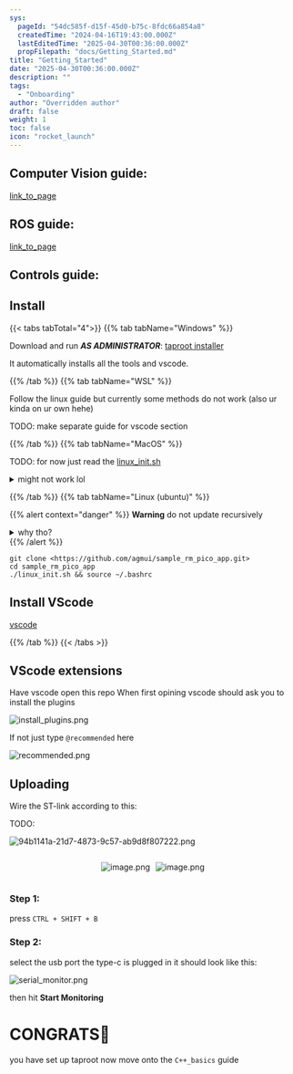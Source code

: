 ```yaml
---
sys:
  pageId: "54dc585f-d15f-45d0-b75c-8fdc66a854a8"
  createdTime: "2024-04-16T19:43:00.000Z"
  lastEditedTime: "2025-04-30T00:36:00.000Z"
  propFilepath: "docs/Getting_Started.md"
title: "Getting_Started"
date: "2025-04-30T00:36:00.000Z"
description: ""
tags:
  - "Onboarding"
author: "Overridden author"
draft: false
weight: 1
toc: false
icon: "rocket_launch"
---
```


## Computer Vision guide:

[link_to_page](86d45bc0-388b-4d26-8848-44f255f73d0e)

## ROS guide:

[link_to_page](3c76c1de-ec8f-46d6-8b0a-294005edc2d5)

## Controls guide:

## Install

{{< tabs tabTotal="4">}}
{{% tab tabName="Windows" %}}

Download and run _**AS ADMINISTRATOR**_: [taproot installer](https://github.com/Thornbots/TeachingFreshies/releases/tag/1.0)

It automatically installs all the tools and vscode.

{{% /tab %}}
{{% tab tabName="WSL" %}}

Follow the linux guide but currently some methods do not work (also ur kinda on ur own hehe)

TODO: make separate guide for vscode section

{{% /tab %}}
{{% tab tabName="MacOS" %}}

TODO: for now just read the [linux_init.sh](https://github.com/agmui/sample_rm_pico_app/blob/main/linux_init.sh)

<details>
<summary>might not work lol</summary>

`brew install libusb pkg-config`

Next install: [vscode](https://code.visualstudio.com/Download)

</details>

{{% /tab %}}
{{% tab tabName="Linux (ubuntu)" %}}

{{% alert context="danger" %}}
**Warning** do not update recursively
<details>
<summary>why tho?</summary>
There are some submodules that may go on for a while (like tinyusb) and I highly
recommend you don't need to get them.
If you want to see what submodules I update just look in `linux_init.sh`
</details>
{{% /alert %}}

```shell
git clone <https://github.com/agmui/sample_rm_pico_app.git>
cd sample_rm_pico_app
./linux_init.sh && source ~/.bashrc
```

## Install VScode

[vscode](https://code.visualstudio.com/Download)

{{% /tab %}}
{{< /tabs >}}

## VScode extensions

Have vscode open this repo
When first opining vscode should ask you to install the plugins

![install_plugins.png](https://prod-files-secure.s3.us-west-2.amazonaws.com/d518164a-d88e-44d1-a4ee-3adb3bd8bce0/89bd30f0-1825-4e77-867b-0a41ce370880/install_plugins.png?X-Amz-Algorithm=AWS4-HMAC-SHA256&X-Amz-Content-Sha256=UNSIGNED-PAYLOAD&X-Amz-Credential=ASIAZI2LB4664PSEZARL%2F20250802%2Fus-west-2%2Fs3%2Faws4_request&X-Amz-Date=20250802T210748Z&X-Amz-Expires=3600&X-Amz-Security-Token=IQoJb3JpZ2luX2VjEOP%2F%2F%2F%2F%2F%2F%2F%2F%2F%2FwEaCXVzLXdlc3QtMiJHMEUCIQDPJ6IKEvb4QsVe4l9pxs%2BN3TaxuvWthi2bjivfQwHzBAIgWLiHDuAck6QSh5EWfAjwASDbXwYQW16330%2BPpD6Dy3Mq%2FwMIHBAAGgw2Mzc0MjMxODM4MDUiDKVRwJ85ZmlmmkMqcCrcA6rznMZiZDm4MSGud9di5%2FELob%2BGyGDCSCLx%2B9sfZlNYPJIGMCEwUdEc1ayNM1wNZGwDtfcxx1brRIg2O%2F4LJSCzhXBRNKpwBTAeS9IX1gtm3Q738xzUJrqxQSy18p16vV2AQpPv0fcEmrNlZZ7KF6TZ6yuz7j%2B8pxjaTRqtmSuleE%2BcyNxprOfNZWRofyY6fsTgT%2B%2Fs6SVNd%2BwW%2FE%2B2xbo4QG%2ByOh3%2BJ2po0%2BeTXA223yr3%2BnzD1rJuOaOD1vqwxzWY3U%2FzZE0FElExMKFhKSCqmyxDpS4t%2B4meU07tef5Vuyeo2Cg4jCwwyB3jGozA%2BfafCEiXVFJfOJeG9cPO7k0UtljyuGTV6r9wOreqSnIujSHi%2BCZuBO2Ut7oiH3dYEvS9lQFOQjwMKDGDQjqaVn6xkY57cmssNPJwWQ5CvBKqJJ5FRF6xAl9%2FqE5DCRLhfIgNq2vpE2ah3nqDZzBiOwZvL3oiy6mRKOX7yoCxofqXdMDlAc1ODh6o8jgckSJQBJLcUsox0b4I8KhaBVZWclRf6sUpmcx6Ms1QfkE6SHyZtrJCasOiqLQMGcVTaxZvs3ucD%2Fb1vZML6wZdSBa9Wx6PWS%2BE%2BmaPrzMP19QE%2BnLXBlyDfBqSvA2b9AyzMNnDucQGOqUBenLZGBOUu1T270S%2FMFgeA%2BuIdTK5vpNv3E%2Bq4gVI0F4Mi1F9F3aMurOL%2FWYfVrwB8Aa2YHtK4r6oiGBTvqAGusU299rMwz78A64mRlY3QVDeQI1qb2hA2YqLtNpISdE8pFC7Z58Qt7M3chPcI4VpNvy2hjMxRywZ%2FrbiyMqKoZTvUr5EAUsHwSMdTIgquZYuDYBFfoTZUWFvihtP9Go%2BE4WCeJIz&X-Amz-Signature=1a5c8b0572dfb14d682afccb5e0baabd2bb4f0846f546248d0428fff88b4553a&X-Amz-SignedHeaders=host&x-amz-checksum-mode=ENABLED&x-id=GetObject)

If not just type `@recommended` here  

![recommended.png](https://prod-files-secure.s3.us-west-2.amazonaws.com/d518164a-d88e-44d1-a4ee-3adb3bd8bce0/61e661e9-5d85-4dfc-be0d-8d2097a5e793/recommended.png?X-Amz-Algorithm=AWS4-HMAC-SHA256&X-Amz-Content-Sha256=UNSIGNED-PAYLOAD&X-Amz-Credential=ASIAZI2LB4664PSEZARL%2F20250802%2Fus-west-2%2Fs3%2Faws4_request&X-Amz-Date=20250802T210748Z&X-Amz-Expires=3600&X-Amz-Security-Token=IQoJb3JpZ2luX2VjEOP%2F%2F%2F%2F%2F%2F%2F%2F%2F%2FwEaCXVzLXdlc3QtMiJHMEUCIQDPJ6IKEvb4QsVe4l9pxs%2BN3TaxuvWthi2bjivfQwHzBAIgWLiHDuAck6QSh5EWfAjwASDbXwYQW16330%2BPpD6Dy3Mq%2FwMIHBAAGgw2Mzc0MjMxODM4MDUiDKVRwJ85ZmlmmkMqcCrcA6rznMZiZDm4MSGud9di5%2FELob%2BGyGDCSCLx%2B9sfZlNYPJIGMCEwUdEc1ayNM1wNZGwDtfcxx1brRIg2O%2F4LJSCzhXBRNKpwBTAeS9IX1gtm3Q738xzUJrqxQSy18p16vV2AQpPv0fcEmrNlZZ7KF6TZ6yuz7j%2B8pxjaTRqtmSuleE%2BcyNxprOfNZWRofyY6fsTgT%2B%2Fs6SVNd%2BwW%2FE%2B2xbo4QG%2ByOh3%2BJ2po0%2BeTXA223yr3%2BnzD1rJuOaOD1vqwxzWY3U%2FzZE0FElExMKFhKSCqmyxDpS4t%2B4meU07tef5Vuyeo2Cg4jCwwyB3jGozA%2BfafCEiXVFJfOJeG9cPO7k0UtljyuGTV6r9wOreqSnIujSHi%2BCZuBO2Ut7oiH3dYEvS9lQFOQjwMKDGDQjqaVn6xkY57cmssNPJwWQ5CvBKqJJ5FRF6xAl9%2FqE5DCRLhfIgNq2vpE2ah3nqDZzBiOwZvL3oiy6mRKOX7yoCxofqXdMDlAc1ODh6o8jgckSJQBJLcUsox0b4I8KhaBVZWclRf6sUpmcx6Ms1QfkE6SHyZtrJCasOiqLQMGcVTaxZvs3ucD%2Fb1vZML6wZdSBa9Wx6PWS%2BE%2BmaPrzMP19QE%2BnLXBlyDfBqSvA2b9AyzMNnDucQGOqUBenLZGBOUu1T270S%2FMFgeA%2BuIdTK5vpNv3E%2Bq4gVI0F4Mi1F9F3aMurOL%2FWYfVrwB8Aa2YHtK4r6oiGBTvqAGusU299rMwz78A64mRlY3QVDeQI1qb2hA2YqLtNpISdE8pFC7Z58Qt7M3chPcI4VpNvy2hjMxRywZ%2FrbiyMqKoZTvUr5EAUsHwSMdTIgquZYuDYBFfoTZUWFvihtP9Go%2BE4WCeJIz&X-Amz-Signature=0bba2a03e38487a7ed7f965e3fa9ae8af3405a8750d8eab36ca982d3a334cace&X-Amz-SignedHeaders=host&x-amz-checksum-mode=ENABLED&x-id=GetObject)

## Uploading

Wire the ST-link according to this:

TODO:

![94b1141a-21d7-4873-9c57-ab9d8f807222.png](https://prod-files-secure.s3.us-west-2.amazonaws.com/d518164a-d88e-44d1-a4ee-3adb3bd8bce0/e5fad17d-ab82-4300-9f4c-505ab4b1202c/94b1141a-21d7-4873-9c57-ab9d8f807222.png?X-Amz-Algorithm=AWS4-HMAC-SHA256&X-Amz-Content-Sha256=UNSIGNED-PAYLOAD&X-Amz-Credential=ASIAZI2LB4664PSEZARL%2F20250802%2Fus-west-2%2Fs3%2Faws4_request&X-Amz-Date=20250802T210748Z&X-Amz-Expires=3600&X-Amz-Security-Token=IQoJb3JpZ2luX2VjEOP%2F%2F%2F%2F%2F%2F%2F%2F%2F%2FwEaCXVzLXdlc3QtMiJHMEUCIQDPJ6IKEvb4QsVe4l9pxs%2BN3TaxuvWthi2bjivfQwHzBAIgWLiHDuAck6QSh5EWfAjwASDbXwYQW16330%2BPpD6Dy3Mq%2FwMIHBAAGgw2Mzc0MjMxODM4MDUiDKVRwJ85ZmlmmkMqcCrcA6rznMZiZDm4MSGud9di5%2FELob%2BGyGDCSCLx%2B9sfZlNYPJIGMCEwUdEc1ayNM1wNZGwDtfcxx1brRIg2O%2F4LJSCzhXBRNKpwBTAeS9IX1gtm3Q738xzUJrqxQSy18p16vV2AQpPv0fcEmrNlZZ7KF6TZ6yuz7j%2B8pxjaTRqtmSuleE%2BcyNxprOfNZWRofyY6fsTgT%2B%2Fs6SVNd%2BwW%2FE%2B2xbo4QG%2ByOh3%2BJ2po0%2BeTXA223yr3%2BnzD1rJuOaOD1vqwxzWY3U%2FzZE0FElExMKFhKSCqmyxDpS4t%2B4meU07tef5Vuyeo2Cg4jCwwyB3jGozA%2BfafCEiXVFJfOJeG9cPO7k0UtljyuGTV6r9wOreqSnIujSHi%2BCZuBO2Ut7oiH3dYEvS9lQFOQjwMKDGDQjqaVn6xkY57cmssNPJwWQ5CvBKqJJ5FRF6xAl9%2FqE5DCRLhfIgNq2vpE2ah3nqDZzBiOwZvL3oiy6mRKOX7yoCxofqXdMDlAc1ODh6o8jgckSJQBJLcUsox0b4I8KhaBVZWclRf6sUpmcx6Ms1QfkE6SHyZtrJCasOiqLQMGcVTaxZvs3ucD%2Fb1vZML6wZdSBa9Wx6PWS%2BE%2BmaPrzMP19QE%2BnLXBlyDfBqSvA2b9AyzMNnDucQGOqUBenLZGBOUu1T270S%2FMFgeA%2BuIdTK5vpNv3E%2Bq4gVI0F4Mi1F9F3aMurOL%2FWYfVrwB8Aa2YHtK4r6oiGBTvqAGusU299rMwz78A64mRlY3QVDeQI1qb2hA2YqLtNpISdE8pFC7Z58Qt7M3chPcI4VpNvy2hjMxRywZ%2FrbiyMqKoZTvUr5EAUsHwSMdTIgquZYuDYBFfoTZUWFvihtP9Go%2BE4WCeJIz&X-Amz-Signature=e95d5fbedcc62645b95bae4714f113abefb758ad47c4e7c2a68eae8ee0bb4fc3&X-Amz-SignedHeaders=host&x-amz-checksum-mode=ENABLED&x-id=GetObject)

<div style="display: flex;flex-direction: row; column-gap:10px; max-width: 630px;justify-content: center;">
<div>

![image.png](https://prod-files-secure.s3.us-west-2.amazonaws.com/d518164a-d88e-44d1-a4ee-3adb3bd8bce0/210ecb78-1116-4d7b-b9b7-2292f66fa2c2/image.png?X-Amz-Algorithm=AWS4-HMAC-SHA256&X-Amz-Content-Sha256=UNSIGNED-PAYLOAD&X-Amz-Credential=ASIAZI2LB466QREKCZPJ%2F20250802%2Fus-west-2%2Fs3%2Faws4_request&X-Amz-Date=20250802T210751Z&X-Amz-Expires=3600&X-Amz-Security-Token=IQoJb3JpZ2luX2VjEOP%2F%2F%2F%2F%2F%2F%2F%2F%2F%2FwEaCXVzLXdlc3QtMiJGMEQCIDml7kc1pne4b7jCNLY8WOjRR6h3hDP47t9beCGUBXZHAiBJVGiVpPBESopGfPGxvIyfYz0roqWpAuYZmh%2FXeP%2B7kyr%2FAwgcEAAaDDYzNzQyMzE4MzgwNSIMm4MVPZ75l8KIQJemKtwDaegpRW1MpPtazB%2FNzwIFFkwF9zHszioCle5HYdMtHqwtAc3fWIPADyYHHlrVr%2Bse%2BVHKFwGqSiRXGuUKrgiBzX97lPOkGPXtHVkpUeYoRxWXXSSMWgYOFKhVy969Lhe815GPU8aMiG5KnwR%2BMvaOh%2BmXx5Xyi3vSgv%2FrMUV7f%2B1vp9ofrqILFyrvf9V0TsUXR4Z%2B1%2Fm2BVnHdQ0BAgWVBcE4GEtEyBUwRBQ8S9TL4c9QouWkbt1kei0NJcbatMdhNhe3Z4eh%2F5sTMw6RMlseA2XOfLUuPyAaeLbnGW1pf5uZIA22D4SEtCX%2BGDPwLV%2FjWPupzJw6gtVkMugzWHSj4w4fv7C3JSKMt%2BDt9zgHcEtiJ063nlMPU5puEhU1rsbA0TtDCZg3islLg9AzT%2B5M0u7xTe3o%2Fwy3D5PEMSQO%2BkbSnKS36map8O%2FdOdYdFwHszl29YQsWIO572iOs%2Fve%2FK%2Fd37DLxQ974PILUJ0lnB%2F6nIY5bu1THNqm91Z5Koj505DCNw2RItn3kGt2n384FLm1kPm9%2BVKp84o6UJVzKMQ1OwgH702xNQ5lE6XnYVVUvRr%2FMGrYUghq2rhQfCJu3E1wQqU%2FEgxMaGddncIUp189CvW3n4zTPG5%2FeM38w1cO5xAY6pgEgGPPssBnLfONopfERcRr6LFu8qUHLGhYKU3j29c3hADLhcLrFUSRVmNFD3Ky0jNWPzbuz514xbmM6ld%2FBOJZmmmuY2YL7HuQu4wn6Tjb2%2BkWrsMGT9iUqAeesE0Nwmcko9RYweVAGxFalu5bmDl8TFL1NiFhGji8vXRtYdSFZ7uzG3s9Lr14VD93yHhbhXj2%2F7hptrFc20VaV0BbwcO43smECs3hy&X-Amz-Signature=00a61a4180a7973dda2201caa6dd3c61b773f7eef540fb90c6524615112e0670&X-Amz-SignedHeaders=host&x-amz-checksum-mode=ENABLED&x-id=GetObject)

</div>
<div>

![image.png](https://prod-files-secure.s3.us-west-2.amazonaws.com/d518164a-d88e-44d1-a4ee-3adb3bd8bce0/33a0fd0f-8ca6-4a86-8e09-26e95ded1fff/image.png?X-Amz-Algorithm=AWS4-HMAC-SHA256&X-Amz-Content-Sha256=UNSIGNED-PAYLOAD&X-Amz-Credential=ASIAZI2LB466ZI3ADEFN%2F20250802%2Fus-west-2%2Fs3%2Faws4_request&X-Amz-Date=20250802T210751Z&X-Amz-Expires=3600&X-Amz-Security-Token=IQoJb3JpZ2luX2VjEOP%2F%2F%2F%2F%2F%2F%2F%2F%2F%2FwEaCXVzLXdlc3QtMiJHMEUCIAOKTMbWhySg5d8Og7V5x0ymqFevaOVTgP9qILypwJ4QAiEAo%2FvUAZW3YXIWZX%2BztWSBvukigt5JU2tAxyc8iUviy9kq%2FwMIHBAAGgw2Mzc0MjMxODM4MDUiDGLtavIod9p7GvKAXircAwVEY%2BrcZ0vq0QEN5Vn5Y3pJc2bBX4OoalveFduGRK6XyOjggE0IRCZNoJAkNdA5Z%2BE50AicItczdAvBKhowgT8xTEqfvuw5S2n34hygCHw2OS0EHkVXtUFJfc3Mw9keWz%2B1xanFl2IfjNGWM9C20MRhPBBjzihL0XH%2BhG4%2FYRR3nww75cniM1GEbM1gooxOPD0O288%2BMjAIWo75LYiE1%2Bz8HaoPawmiE5mtOaMSjoliP%2BD1yOdCRRT3iE3iq68nhZUlai8RwGIWijadY1hAK%2FZq3YoTO%2BMjCAW1XBTW2RCCia10jl7%2BUVybHTeQ9gqFU7fPQWGIrZ%2Bj%2BmZDTeVo87ToT29a92yHE5CLOFzu%2B7kNviUE6wo3pS%2BJyZ86DYrK8yTb8AHU4K%2FmgplKq101ar7S6cGi7JjZQ8GcE4D7jMXEIelI2Cu3HeyW2cGRP1oy%2B1NJbvSKCSPi5ucq1mb%2FQ0lN4ruFK%2BMwT7EQ4o5QiDJl4evIwondAgrzbgTCPRFXJPlhXrKV%2FSFKVjxxy%2B3YOvbS60vNLiaRC7jCN1ODZt48muhQqgMh8e0s%2BQXop%2Fh0jXSow29tOOn%2Fvt6ocPh%2BnrBwqF%2FOIyfUUOlOuQflUOFKJy2fBxWbQ2wgGjIoMMnDucQGOqUBbIaCsiCvgzvNpUpw1sZy4AJ4NIiBm%2BQjHrSM0EQWLpBcdJwF9ZzX0o40%2BSNordz0qVVHnucPdk%2Bjz1IeRBVUxCn%2Fj2SdKzKppzGFA8B8b1RtanER5525u6Fmwtrc6F1UrI0%2BwZkjo99TzoczxwrKHFOdot7dsmAtUf1tE8VZzs1W7tEIgo9fxZy0shdm7g0LemwfCI0Doqi8Jc7TYguDQ3w1N2rh&X-Amz-Signature=858ae836fabc3c3bc1910f7b480b4b52de03706434b3f845b55dfe8d678c95d6&X-Amz-SignedHeaders=host&x-amz-checksum-mode=ENABLED&x-id=GetObject)

</div>
</div>

### Step 1:

press `CTRL + SHIFT + B`

### Step 2:

select the usb port the type-c is plugged in it should look like this:

![serial_monitor.png](https://prod-files-secure.s3.us-west-2.amazonaws.com/d518164a-d88e-44d1-a4ee-3adb3bd8bce0/f03f4774-05d4-4393-b6a0-d5efb6d315ab/serial_monitor.png?X-Amz-Algorithm=AWS4-HMAC-SHA256&X-Amz-Content-Sha256=UNSIGNED-PAYLOAD&X-Amz-Credential=ASIAZI2LB4664PSEZARL%2F20250802%2Fus-west-2%2Fs3%2Faws4_request&X-Amz-Date=20250802T210748Z&X-Amz-Expires=3600&X-Amz-Security-Token=IQoJb3JpZ2luX2VjEOP%2F%2F%2F%2F%2F%2F%2F%2F%2F%2FwEaCXVzLXdlc3QtMiJHMEUCIQDPJ6IKEvb4QsVe4l9pxs%2BN3TaxuvWthi2bjivfQwHzBAIgWLiHDuAck6QSh5EWfAjwASDbXwYQW16330%2BPpD6Dy3Mq%2FwMIHBAAGgw2Mzc0MjMxODM4MDUiDKVRwJ85ZmlmmkMqcCrcA6rznMZiZDm4MSGud9di5%2FELob%2BGyGDCSCLx%2B9sfZlNYPJIGMCEwUdEc1ayNM1wNZGwDtfcxx1brRIg2O%2F4LJSCzhXBRNKpwBTAeS9IX1gtm3Q738xzUJrqxQSy18p16vV2AQpPv0fcEmrNlZZ7KF6TZ6yuz7j%2B8pxjaTRqtmSuleE%2BcyNxprOfNZWRofyY6fsTgT%2B%2Fs6SVNd%2BwW%2FE%2B2xbo4QG%2ByOh3%2BJ2po0%2BeTXA223yr3%2BnzD1rJuOaOD1vqwxzWY3U%2FzZE0FElExMKFhKSCqmyxDpS4t%2B4meU07tef5Vuyeo2Cg4jCwwyB3jGozA%2BfafCEiXVFJfOJeG9cPO7k0UtljyuGTV6r9wOreqSnIujSHi%2BCZuBO2Ut7oiH3dYEvS9lQFOQjwMKDGDQjqaVn6xkY57cmssNPJwWQ5CvBKqJJ5FRF6xAl9%2FqE5DCRLhfIgNq2vpE2ah3nqDZzBiOwZvL3oiy6mRKOX7yoCxofqXdMDlAc1ODh6o8jgckSJQBJLcUsox0b4I8KhaBVZWclRf6sUpmcx6Ms1QfkE6SHyZtrJCasOiqLQMGcVTaxZvs3ucD%2Fb1vZML6wZdSBa9Wx6PWS%2BE%2BmaPrzMP19QE%2BnLXBlyDfBqSvA2b9AyzMNnDucQGOqUBenLZGBOUu1T270S%2FMFgeA%2BuIdTK5vpNv3E%2Bq4gVI0F4Mi1F9F3aMurOL%2FWYfVrwB8Aa2YHtK4r6oiGBTvqAGusU299rMwz78A64mRlY3QVDeQI1qb2hA2YqLtNpISdE8pFC7Z58Qt7M3chPcI4VpNvy2hjMxRywZ%2FrbiyMqKoZTvUr5EAUsHwSMdTIgquZYuDYBFfoTZUWFvihtP9Go%2BE4WCeJIz&X-Amz-Signature=86e867d6b54e76b62e7342df8fb2d4e18011b97336c062dda4268f63cf8de0d0&X-Amz-SignedHeaders=host&x-amz-checksum-mode=ENABLED&x-id=GetObject)

then hit **Start Monitoring**

# CONGRATS🎉

you have set up taproot now move onto the `C++_basics` guide
